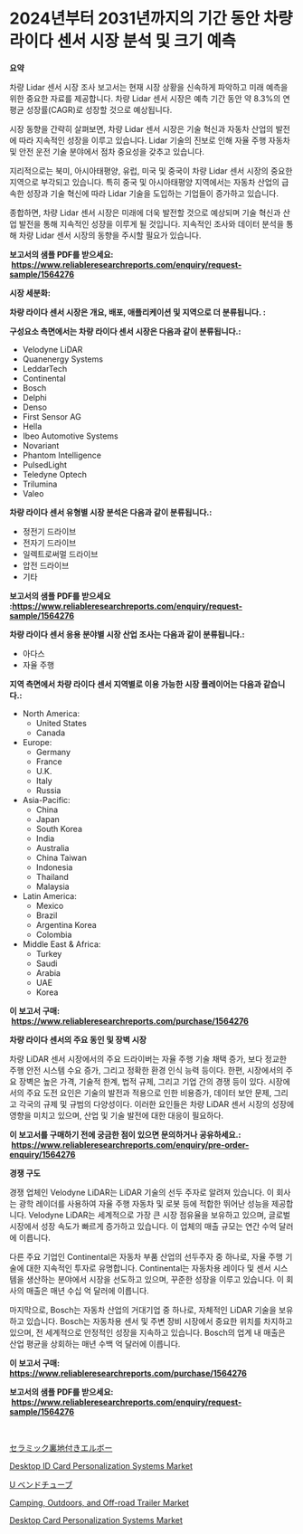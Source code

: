 <p><h1>2024년부터 2031년까지의 기간 동안 차량 라이다 센서 시장 분석 및 크기 예측</h1></p><p><strong>요약</strong></p>
<p><p>차량 Lidar 센서 시장 조사 보고서는 현재 시장 상황을 신속하게 파악하고 미래 예측을 위한 중요한 자료를 제공합니다. 차량 Lidar 센서 시장은 예측 기간 동안 약 8.3%의 연평균 성장률(CAGR)로 성장할 것으로 예상됩니다.</p><p>시장 동향을 간략히 살펴보면, 차량 Lidar 센서 시장은 기술 혁신과 자동차 산업의 발전에 따라 지속적인 성장을 이루고 있습니다. Lidar 기술의 진보로 인해 자율 주행 자동차 및 안전 운전 기술 분야에서 점차 중요성을 갖추고 있습니다.</p><p>지리적으로는 북미, 아시아태평양, 유럽, 미국 및 중국이 차량 Lidar 센서 시장의 중요한 지역으로 부각되고 있습니다. 특히 중국 및 아시아태평양 지역에서는 자동차 산업의 급속한 성장과 기술 혁신에 따라 Lidar 기술을 도입하는 기업들이 증가하고 있습니다.</p><p>종합하면, 차량 Lidar 센서 시장은 미래에 더욱 발전할 것으로 예상되며 기술 혁신과 산업 발전을 통해 지속적인 성장을 이루게 될 것입니다. 지속적인 조사와 데이터 분석을 통해 차량 Lidar 센서 시장의 동향을 주시할 필요가 있습니다.</p></p>
<p><strong>보고서의 샘플 PDF를 받으세요: &nbsp;<a href="https://www.reliableresearchreports.com/enquiry/request-sample/1564276">https://www.reliableresearchreports.com/enquiry/request-sample/1564276</a></strong></p>
<p><strong>시장 세분화:</strong></p>
<p><strong> 차량 라이다 센서 시장은 개요, 배포, 애플리케이션 및 지역으로 더 분류됩니다. :</strong></p>
<p><strong>구성요소 측면에서는 차량 라이다 센서 시장은 다음과 같이 분류됩니다.:</strong></p>
<p><ul><li>Velodyne LiDAR</li><li>Quanenergy Systems</li><li>LeddarTech</li><li>Continental</li><li>Bosch</li><li>Delphi</li><li>Denso</li><li>First Sensor AG</li><li>Hella</li><li>Ibeo Automotive Systems</li><li>Novariant</li><li>Phantom Intelligence</li><li>PulsedLight</li><li>Teledyne Optech</li><li>Trilumina</li><li>Valeo</li></ul></p>
<p><strong> 차량 라이다 센서 유형별 시장 분석은 다음과 같이 분류됩니다.:</strong></p>
<p><ul><li>정전기 드라이브</li><li>전자기 드라이브</li><li>일렉트로써멀 드라이브</li><li>압전 드라이브</li><li>기타</li></ul></p>
<p><strong>보고서의 샘플 PDF를 받으세요 :<a href="https://www.reliableresearchreports.com/enquiry/request-sample/1564276">https://www.reliableresearchreports.com/enquiry/request-sample/1564276</a></strong></p>
<p><strong> 차량 라이다 센서 응용 분야별 시장 산업 조사는 다음과 같이 분류됩니다.:</strong></p>
<p><ul><li>아다스</li><li>자율 주행</li></ul></p>
<p><strong>지역 측면에서 차량 라이다 센서 지역별로 이용 가능한 시장 플레이어는 다음과 같습니다.:</strong></p>
<p><ul>
    <li>
        North America:
        <ul>
            <li>United States</li>
            <li>Canada</li>
        </ul>
    </li>
    <li>
        Europe:
        <ul>
            <li>Germany</li>
            <li>France</li>
            <li>U.K.</li>
            <li>Italy</li>
            <li>Russia</li>
        </ul>
    </li>
    <li>
        Asia-Pacific:
        <ul>
            <li>China</li>
            <li>Japan</li>
            <li>South Korea</li>
            <li>India</li>
            <li>Australia</li>
            <li>China Taiwan</li>
            <li>Indonesia</li>
            <li>Thailand</li>
            <li>Malaysia</li>
        </ul>
    </li>
    <li>
        Latin America:
        <ul>
            <li>Mexico</li>
            <li>Brazil</li>
            <li>Argentina Korea</li>
            <li>Colombia</li>
        </ul>
    </li>
    <li>
        Middle East & Africa:
        <ul>
            <li>Turkey</li>
            <li>Saudi</li>
            <li>Arabia</li>
            <li>UAE</li>
            <li>Korea</li>
        </ul>
    </li>
    </ul></p>
<p><strong>이 보고서 구매: &nbsp;<a href="https://www.reliableresearchreports.com/purchase/1564276">https://www.reliableresearchreports.com/purchase/1564276</a></strong></p>
<p><strong>차량 라이다 센서의 주요 동인 및 장벽 시장</strong></p>
<p><p>차량 LiDAR 센서 시장에서의 주요 드라이버는 자율 주행 기술 채택 증가, 보다 정교한 주행 안전 시스템 수요 증가, 그리고 정확한 환경 인식 능력 등이다. 한편, 시장에서의 주요 장벽은 높은 가격, 기술적 한계, 법적 규제, 그리고 기업 간의 경쟁 등이 있다. 시장에서의 주요 도전 요인은 기술의 발전과 적용으로 인한 비용증가, 데이터 보안 문제, 그리고 각국의 규제 및 규범의 다양성이다. 이러한 요인들은 차량 LiDAR 센서 시장의 성장에 영향을 미치고 있으며, 산업 및 기술 발전에 대한 대응이 필요하다.</p></p>
<p><strong>이 보고서를 구매하기 전에 궁금한 점이 있으면 문의하거나 공유하세요.: &nbsp;<a href="https://www.reliableresearchreports.com/enquiry/pre-order-enquiry/1564276">https://www.reliableresearchreports.com/enquiry/pre-order-enquiry/1564276</a></strong></p>
<p><strong>경쟁 구도</strong></p>
<p><p>경쟁 업체인 Velodyne LiDAR는 LiDAR 기술의 선두 주자로 알려져 있습니다. 이 회사는 광학 레이더를 사용하여 자율 주행 자동차 및 로봇 등에 적합한 뛰어난 성능을 제공합니다. Velodyne LiDAR는 세계적으로 가장 큰 시장 점유율을 보유하고 있으며, 글로벌 시장에서 성장 속도가 빠르게 증가하고 있습니다. 이 업체의 매출 규모는 연간 수억 달러에 이릅니다.</p><p>다른 주요 기업인 Continental은 자동차 부품 산업의 선두주자 중 하나로, 자율 주행 기술에 대한 지속적인 투자로 유명합니다. Continental는 자동차용 레이다 및 센서 시스템을 생산하는 분야에서 시장을 선도하고 있으며, 꾸준한 성장을 이루고 있습니다. 이 회사의 매출은 매년 수십 억 달러에 이릅니다.</p><p>마지막으로, Bosch는 자동차 산업의 거대기업 중 하나로, 자체적인 LiDAR 기술을 보유하고 있습니다. Bosch는 자동차용 센서 및 주변 장비 시장에서 중요한 위치를 차지하고 있으며, 전 세계적으로 안정적인 성장을 지속하고 있습니다. Bosch의 업계 내 매출은 산업 평균을 상회하는 매년 수백 억 달러에 이릅니다.</p></p>
<p><strong>이 보고서 구매: &nbsp; <a href="https://www.reliableresearchreports.com/purchase/1564276">https://www.reliableresearchreports.com/purchase/1564276</a></strong></p>
<p><strong>보고서의 샘플 PDF를 받으세요: &nbsp;<a href="https://www.reliableresearchreports.com/enquiry/request-sample/1564276">https://www.reliableresearchreports.com/enquiry/request-sample/1564276</a></strong><strong></strong></p>
<p>&nbsp;</p>
<p><p><a href="https://github.com/NashBeahan2023/Market-Research-Report-List-1/blob/main/34708947075.md">セラミック裏地付きエルボー</a></p><p><a href="https://issuu.com/reportprime-2/docs/desktop-id-card-personalization-systems-market-siz">Desktop ID Card Personalization Systems Market</a></p><p><a href="https://github.com/joaejkdzgyljvo6/Market-Research-Report-List-1/blob/main/44175757074.md">U ベンドチューブ</a></p><p><a href="https://github.com/johnbach50/Market-Research-Report-List-2/blob/main/camping-outdoors-and-off-road-trailer-market.md">Camping, Outdoors, and Off-road Trailer Market</a></p><p><a href="https://issuu.com/reportprime-2/docs/desktop-card-personalization-systems-market-size-2">Desktop Card Personalization Systems Market</a></p></p>